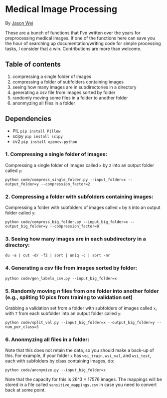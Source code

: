# Medical Image Processing

By [Jason Wei](https://jasonwei20.github.io/)

These are a bunch of functions that I've written over the years for preprocessing medical images. If one of the functions here can save you the hour of searching up documentation/writing code for simple processing tasks, I consider that a win. Contributions are more than welcome. 

## Table of contents
1. compressing a single folder of images
2. compressing a folder of subfolders containing images
3. seeing how many images are in subdirectories in a directory
4. generating a csv file from images sorted by folder
5. randomly moving some files in a folder to another folder
6. anonmyzing all files in a folder

## Dependencies

- PIL `pip install Pillow`
- scipy `pip install scipy`
- cv2 `pip install opencv-python`

### 1. Compressing a single folder of images:
Compressing a single folder of images called `x` by `2` into an output folder called `y`:
```
python code/compress_single_folder.py --input_folder=x --output_folder=y --compression_factor=2
```

### 2. Compressing a folder with subfolders containing images:
Compressing a folder with subfolders of images called `x` by `8` into an output folder called `y`:
```
python code/compress_big_folder.py --input_big_folder=x --output_big_folder=y --compression_factor=8
```

### 3. Seeing how many images are in each subdirectory in a directory:
```
du -a | cut -d/ -f2 | sort | uniq -c | sort -nr
```

### 4. Generating a csv file from images sorted by folder:
```
python code/gen_labels_csv.py --input_big_folder=x
```


### 5. Randomly moving *n* files from one folder into another folder (e.g., spliting 10 pics from training to validation set)
Grabbing a validation set from a folder with subfolders of images called `x`, with `7` from each subfolder into an output folder called `y`:
```
python code/split_val.py --input_big_folder=x --output_big_folder=y --num_per_class=5
```


### 6. Anonmyzing all files in a folder:
Note that this does not retain the data, so you should make a back-up of this. For example, if your folder `x` has `wsi_train`, `wsi_val`, and `wsi_test`, each with subfolders by class containing images, do:
```
python code/anonymize.py --input_big_folder=x
```
Note that the capacity for this is 26^3 = 17576 images. The mappings will be stored in a file called `sensitive_mappings.csv` in case you need to convert back at some point.





